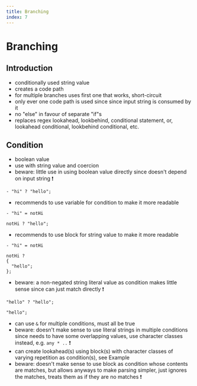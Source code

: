 ```yaml
---
title: Branching
index: 7
---
```

# Branching



## Introduction

- conditionally used string value
- creates a code path
- for multiple branches uses first one that works, short-circuit
- only ever one code path is used since since input string is consumed by it
- no "else" in favour of separate "if"s
- replaces regex lookahead, lookbehind, conditional statement, or, lookahead conditional, lookbehind conditional, etc.



## Condition

- boolean value
- use with string value and coercion
- beware: little use in using boolean value directly since doesn't depend on input string ❗️

```
- "hi" ? "hello";
```

- recommends to use variable for condition to make it more readable

```
- "hi" = notHi

notHi ? "hello";
```

- recommends to use block for string value to make it more readable

```
- "hi" = notHi

notHi ?
{
  "hello";
};
```

- beware: a non-negated string literal value as condition makes little sense since can just match directly ❗️

```
"hello" ? "hello";
```

```
"hello";
```

- can use `&` for multiple conditions, must all be true
- beware: doesn't make sense to use literal strings in multiple conditions since needs to have some overlapping values, use character classes instead, e.g. `any * ..` ❗️
- can create lookahead(s) using block(s) with character classes of varying repetition as condition(s), see Example
- beware: doesn't make sense to use block as condition whose contents are matches, but allows anyways to make parsing simpler, just ignores the matches, treats them as if they are no matches ❗️